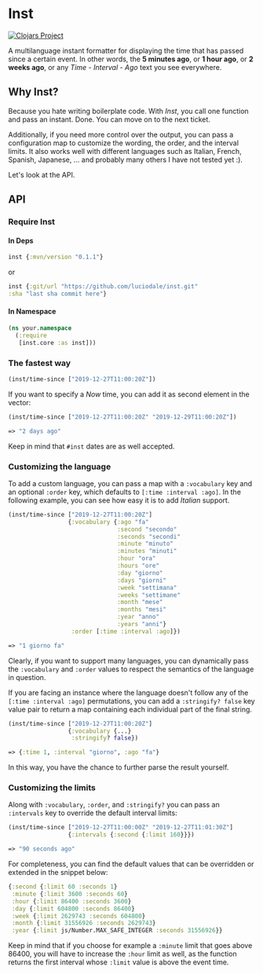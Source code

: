 # Inst
[![Clojars Project](https://img.shields.io/clojars/v/inst.svg)](https://clojars.org/inst)

A multilanguage instant formatter for displaying the time that has passed since a certain event.
In other words, the **5 minutes ago**, or **1 hour ago**, or **2 weeks ago**, or any *Time - Interval - Ago* text you see everywhere.

## Why Inst?
Because you hate writing boilerplate code. With *Inst*, you call one function and pass an instant. Done. You can move on to the next ticket.

Additionally, if you need more control over the output, you can pass a configuration map to customize the wording, the order, and the interval limits. It also works well with different languages such as Italian, French, Spanish, Japanese, ... and probably many others I have not tested yet :).


Let's look at the API.

## API

### Require Inst

#### In Deps

```clojure
inst {:mvn/version "0.1.1"}
```

or

```clojure
inst {:git/url "https://github.com/luciodale/inst.git"
:sha "last sha commit here"}
 ```

#### In Namespace

```clojure
(ns your.namespace
  (:require
   [inst.core :as inst]))
```

### The fastest way

```clojure
(inst/time-since ["2019-12-27T11:00:20Z"])
```

If you want to specify a *Now* time, you can add it as second element in the vector:

```clojure
(inst/time-since ["2019-12-27T11:00:20Z" "2019-12-29T11:00:20Z"])

=> "2 days ago"
```

Keep in mind that `#inst` dates are as well accepted.

### Customizing the language

To add a custom language, you can pass a map with a `:vocabulary` key and an optional `:order` key, which defaults to `[:time :interval :ago]`. In the following example, you can see how easy it is to add *Italian* support.

```clojure
(inst/time-since ["2019-12-27T11:00:20Z"]
                 {:vocabulary {:ago "fa"
                               :second "secondo"
                               :seconds "secondi"
                               :minute "minuto"
                               :minutes "minuti"
                               :hour "ora"
                               :hours "ore"
                               :day "giorno"
                               :days "giorni"
                               :week "settimana"
                               :weeks "settimane"
                               :month "mese"
                               :months "mesi"
                               :year "anno"
                               :years "anni"}
                  :order [:time :interval :ago]})

=> "1 giorno fa"
```

Clearly, if you want to support many languages, you can dynamically pass the `:vocabulary` and `:order` values to respect the semantics of the language in question.

If you are facing an instance where the language doesn't follow any of the `[:time :interval :ago]` permutations, you can add a `:stringify? false` key value pair to return a map containing each individual part of the final string.

```clojure
(inst/time-since ["2019-12-27T11:00:20Z"]
                 {:vocabulary {...}
                  :stringify? false})

=> {:time 1, :interval "giorno", :ago "fa"}
```

In this way, you have the chance to further parse the result yourself.

### Customizing the limits

Along with `:vocabulary`, `:order`, and `:stringify?` you can pass an `:intervals` key to override the default interval limits:

```clojure
(inst/time-since ["2019-12-27T11:00:00Z" "2019-12-27T11:01:30Z"]
                 {:intervals {:second {:limit 160}}})

=> "90 seconds ago"
```

For completeness, you can find the default values that can be overridden or extended in the snippet below:

```clojure
{:second {:limit 60 :seconds 1}
 :minute {:limit 3600 :seconds 60}
 :hour {:limit 86400 :seconds 3600}
 :day {:limit 604800 :seconds 86400}
 :week {:limit 2629743 :seconds 604800}
 :month {:limit 31556926 :seconds 2629743}
 :year {:limit js/Number.MAX_SAFE_INTEGER :seconds 31556926}}
```

Keep in mind that if you choose for example a `:minute` limit that goes above 86400, you will have to increase the `:hour` limit as well, as the function returns the first interval whose `:limit` value is above the event time.
